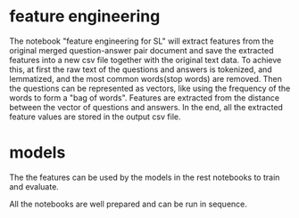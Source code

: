 
# feature engineering
The notebook "feature engineering for SL" will extract features from the original merged question-answer pair document and save the extracted features into a new csv file together with the original text data.
To achieve this, at first the raw text of the questions and answers is tokenized, and lemmatized, and the most common words(stop words) are removed. Then the questions can be represented as vectors, like using the frequency of the words to form a "bag of words". Features are extracted from the distance between the vector of questions and answers. In the end, all the extracted feature values are stored in the output csv file.
# models
The the features can be used by the models in the rest notebooks to train and evaluate.

All the notebooks are well prepared and can be run in sequence.
